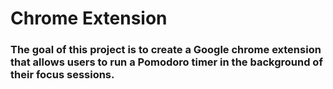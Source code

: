 <h1>Chrome Extension</h1>
<h3>The goal of this project is to create a Google chrome extension that allows users to run a Pomodoro timer in the background of their focus sessions.</h3>